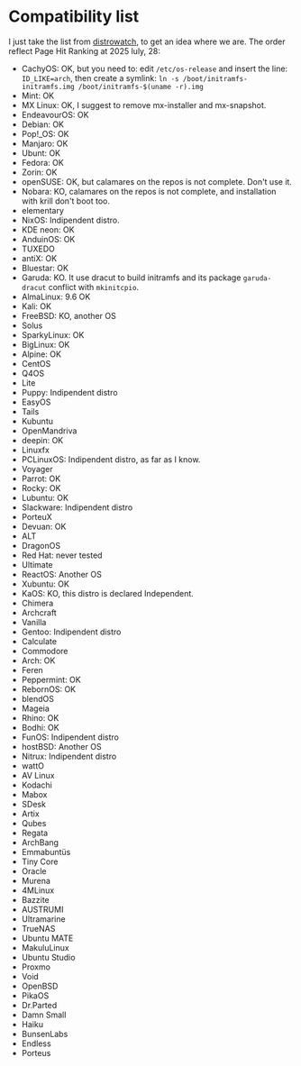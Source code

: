 # Compatibility list

I just take the list from [distrowatch](https://distrowatch.com/), to get an idea where we are. The order reflect Page Hit Ranking at 2025 luly, 28:

* CachyOS: OK, but you need to: edit `/etc/os-release` and insert the line: `ID_LIKE=arch`, then create a symlink: `ln -s /boot/initramfs-initramfs.img /boot/initramfs-$(uname -r).img`
* Mint: OK
* MX Linux: OK, I suggest to remove mx-installer and mx-snapshot.
* EndeavourOS: OK
* Debian: OK
* Pop!_OS: OK
* Manjaro: OK
* Ubunt: OK
* Fedora: OK
* Zorin: OK
* openSUSE: OK, but calamares on the repos is not complete. Don't use it.
* Nobara: KO, calamares on the repos is not complete, and installation with krill don't boot too.
* elementary
* NixOS: Indipendent distro.
* KDE neon: OK
* AnduinOS: OK
* TUXEDO
* antiX: OK
* Bluestar: OK
* Garuda: KO. It use dracut to build initramfs and its package `garuda-dracut` conflict with `mkinitcpio`.
* AlmaLinux: 9.6 OK
* Kali: OK
* FreeBSD: KO, another OS
* Solus
* SparkyLinux: OK
* BigLinux: OK
* Alpine: OK
* CentOS
* Q4OS
* Lite
* Puppy: Indipendent distro
* EasyOS
* Tails
* Kubuntu
* OpenMandriva
* deepin: OK
* Linuxfx
* PCLinuxOS: Indipendent distro, as far as I know.
* Voyager
* Parrot: OK
* Rocky: OK
* Lubuntu: OK
* Slackware: Indipendent distro
* PorteuX
* Devuan: OK
* ALT
* DragonOS
* Red Hat: never tested
* Ultimate
* ReactOS: Another OS
* Xubuntu: OK
* KaOS: KO, this distro is declared Independent.
* Chimera
* Archcraft
* Vanilla
* Gentoo: Indipendent distro
* Calculate
* Commodore
* Arch: OK
* Feren
* Peppermint: OK
* RebornOS: OK
* blendOS
* Mageia
* Rhino: OK
* Bodhi: OK
* FunOS: Indipendent distro
* hostBSD: Another OS
* Nitrux: Indipendent distro
* wattO
* AV Linux
* Kodachi
* Mabox
* SDesk
* Artix
* Qubes
* Regata
* ArchBang
* Emmabuntüs
* Tiny Core
* Oracle
* Murena
* 4MLinux
* Bazzite
* AUSTRUMI
* Ultramarine
* TrueNAS
* Ubuntu MATE
* MakuluLinux
* Ubuntu Studio
* Proxmo
* Void
* OpenBSD
* PikaOS
* Dr.Parted
* Damn Small
* Haiku
* BunsenLabs
* Endless
* Porteus